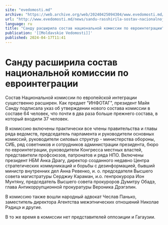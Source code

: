 ```yaml
---
site: "evedomosti.md"
archive: "https://web.archive.org/web/20240425094304/www.evedomosti.md/news/sandu-rasshirila-sostav-nacionalnoj-komissii-po-evrointegrac"
url: "http://www.evedomosti.md/news/sandu-rasshirila-sostav-nacionalnoj-komissii-po-evrointegrac"
language: ru
title: "Санду расширила состав национальной комиссии по евроинтеграции"
publication: '[[Moldavskie Vedomosti]]'
published: 2024-04-17T11:41
---
```


# Санду расширила состав национальной комиссии по евроинтеграции

Состав Национальной комиссии по европейской интеграции существенно расширен. Как предает "ИНФОТАГ", президент Майя Санду подписала указ об утверждении нового состава комиссии в составе 64 человек, что почти в два раза больше прежнего состава, в который входили 37 человек.

В комиссию включены практически все члены правительства и главы ряда ведомств, председатель парламента и руководители основных комиссий, руководители силовых структур - министерства обороны, СИБ, ряд советников и сотрудников администрации президента, бюро по евроинтеграции, руководители Конгресса местных властей, представители профсоюзов, патронатов и ряда НПО. Включены президент НБМ Анка Драгу, директор созданного недавно Центра стратегических коммуникаций и борьбы с дезинформацией, бывший министр внутренних дел Анна Ревенко, и. о. председателя Высшего совета магистратуры Серджиу Караман, и.о. генпрокурора Ион Мунтяну, председатель Высшего совета прокуроров Думитру Обадэ, глава Антикоррупционной прокуратуры Вероника Дрэгэлин.

В комиссию также вошли народный адвокат Чеслав Панько, заместитель директора Агентства межэтнических отношений Николае Рэдицэ и другие.

В то же время в комиссии нет представителей оппозиции и Гагаузии.